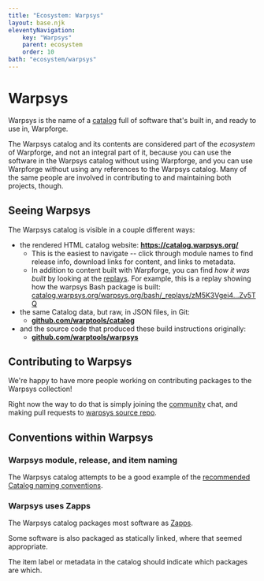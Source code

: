```yaml
---
title: "Ecosystem: Warpsys"
layout: base.njk
eleventyNavigation:
    key: "Warpsys"
    parent: ecosystem
    order: 10
bath: "ecosystem/warpsys"
---
```


Warpsys
=======

Warpsys is the name of a [catalog](/glossary.md#catalog) full of software
that's built in, and ready to use in, Warpforge.

The Warpsys catalog and its contents are considered part of the _ecosystem_ of Warpforge,
and not an integral part of it, because
you can use the software in the Warpsys catalog without using Warpforge,
and you can use Warpforge without using any references to the Warpsys catalog.
Many of the same people are involved in contributing to and maintaining both projects, though.



Seeing Warpsys
--------------

The Warpsys catalog is visible in a couple different ways:

- the rendered HTML catalog website: **https://catalog.warpsys.org/**
	- This is the easiest to navigate -- click through module names to find release info, download links for content, and links to metadata.
	- In addition to content built with Warpforge, you can find *how it was built* by looking at the [replays](/glossary.md#replay).
	  For example, this is a replay showing how the warpsys Bash package is built: [catalog.warpsys.org/warpsys.org/bash/_replays/zM5K3Vgei4...Zv5TQ](http://catalog.warpsys.org/warpsys.org/bash/_replays/zM5K3Vgei44et6RzTA785sEZGwuFV75vCazjhR11RH5veFdMTx7F5cg2c4NA5HXPK8Zv5TQ.html)
- the same Catalog data, but raw, in JSON files, in Git:
	- [**github.com/warptools/catalog**](https://github.com/warptools/warpsys-catalog)
- and the source code that produced these build instructions originally:
	- [**github.com/warptools/warpsys**](https://github.com/warptools/warpsys)



Contributing to Warpsys
-----------------------

We're happy to have more people working on contributing packages to the Warpsys collection!

Right now the way to do that is simply joining the [community](/community.md) chat,
and making pull requests to [warpsys source repo](https://github.com/warptools/warpsys).



Conventions within Warpsys
--------------------------

### Warpsys module, release, and item naming

The Warpsys catalog attempts to be a good example of the [recommended Catalog naming conventions](/catalogs/conventional-naming.md).

### Warpsys uses Zapps

The Warpsys catalog packages most software as [Zapps](/ecosystem/zapps).

Some software is also packaged as statically linked, where that seemed appropriate.

The item label or metadata in the catalog should indicate which packages are which.


